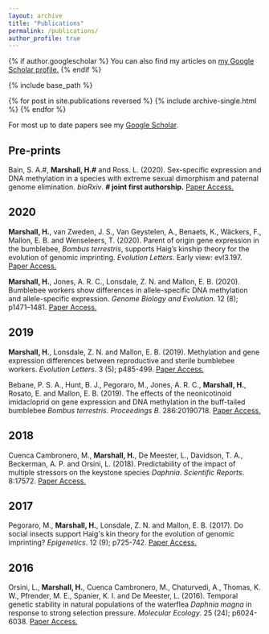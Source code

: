 ```yaml
---
layout: archive
title: "Publications"
permalink: /publications/
author_profile: true
---
```


{% if author.googlescholar %}
  You can also find my articles on <u><a href="{{author.googlescholar}}">my Google Scholar profile</a>.</u>
{% endif %}

{% include base_path %}

{% for post in site.publications reversed %}
  {% include archive-single.html %}
{% endfor %}

For most up to date papers see my [Google Scholar](https://scholar.google.com/citations?user=qptVoSMAAAAJ&hl=en).

<h2>Pre-prints</h2>

Bain, S. A.#, **Marshall, H.#** and Ross. L. (2020). Sex-specific expression and DNA methylation in a species with extreme sexual dimorphism and paternal genome elimination. *bioRxiv*. **# joint first authorship.** [Paper Access.](https://doi.org/10.1101/2020.06.25.171488)

<h2>2020</h2>

**Marshall, H.**, van Zweden, J. S., Van Geystelen, A., Benaets, K., Wäckers, F., Mallon, E. B. and Wenseleers, T. (2020). Parent of origin gene expression in the bumblebee, *Bombus terrestris*, supports Haig’s kinship theory for the evolution of genomic imprinting. *Evolution Letters*. Early view: evl3.197. [Paper Access.](https://doi.org/10.1002/evl3.197)

**Marshall, H.**, Jones, A. R. C., Lonsdale, Z. N. and Mallon, E. B. (2020). Bumblebee workers show differences in allele-specific DNA methylation and allele-specific expression. *Genome Biology and Evolution*. 12 (8); p1471–1481. [Paper Access.](https://doi.org/10.1093/gbe/evaa132)

<h2>2019</h2>

**Marshall, H.**, Lonsdale, Z. N. and Mallon, E. B. (2019). Methylation and gene expression differences between reproductive and sterile bumblebee workers. *Evolution Letters*. 3 (5); p485-499. [Paper Access.](https://doi.org/10.1002/evl3.129)

Bebane, P. S. A., Hunt, B. J., Pegoraro, M., Jones, A. R. C., **Marshall, H.**, Rosato, E. and Mallon, E. B. (2019). The effects of the neonicotinoid imidacloprid on gene expression and DNA methylation in the buff-tailed bumblebee *Bombus terrestris*. *Proceedings B*. 286:20190718. [Paper Access.](https://doi.org/10.1098/rspb.2019.0718)

<h2>2018</h2>

Cuenca Cambronero, M., **Marshall, H.**, De Meester, L., Davidson, T. A., Beckerman, A. P. and Orsini, L. (2018). Predictability of the impact of multiple stressors on the keystone species *Daphnia*. *Scientific Reports*. 8:17572. [Paper Access.](https://doi.org/10.1038/s41598-018-35861-y)

<h2>2017</h2>

Pegoraro, M., **Marshall, H.**, Lonsdale, Z. N. and Mallon, E. B. (2017). Do social insects support Haig's kin theory for the evolution of genomic imprinting? *Epigenetics*. 12 (9); p725-742. [Paper Access.](https://doi.org/10.1080/15592294.2017.1348445)

<h2>2016</h2>

Orsini, L., **Marshall, H.**, Cuenca Cambronero, M., Chaturvedi, A., Thomas, K. W., Pfrender, M. E., Spanier, K. I. and De Meester, L. (2016). Temporal genetic stability in natural populations of the waterflea *Daphnia magna* in response to strong selection pressure. *Molecular Ecology*. 25 (24); p6024-6038. [Paper Access.](https://doi.org/10.1111/mec.13907)
